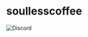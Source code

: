 # soullesscoffee
<img alt="Discord" src="https://img.shields.io/discord/907577663810576405?style=flat&logo=discord&logoColor=white&label=Join%20Community&color=%235865F2&link=https%3A%2F%2Fdiscord.gg%2FZSUpv25GRz%20">




